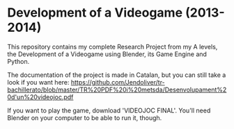 # Development of a Videogame (2013-2014)
This repository contains my complete Research Project from my A levels, the Development of a Videogame using Blender, its Game Engine and Python.

The documentation of the project is made in Catalan, but you can still take a look if you want here: https://github.com/Jendoliver/tr-bachillerato/blob/master/TR%20PDF%20i%20metsda/Desenvolupament%20d'un%20videojoc.pdf

If you want to play the game, download 'VIDEOJOC FINAL'. You'll need Blender on your computer to be able to run it, though.
